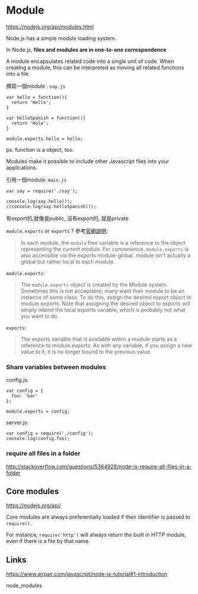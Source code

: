 # Module

https://nodejs.org/api/modules.html

Node.js has a simple module loading system.

In Node.js, **files and modules are in one-to-one correspondence**

A module encapsulates related code into a single unit of code. When creating a module, this can be interpreted as moving all related functions into a file.

撰寫一個module : `say.js`

```
var hello = function(){
  return 'Hello';
}

var helloSpanish = function(){
  return 'Hola';
}

module.exports.hello = hello;
```

ps. function is a object, too.

Modules make it possible to include other Javascript files into your applications.

引用一個module: `main.js`

```
var say = require('./say');

console.log(say.hello());
//console.log(say.helloSpanish());
```

有export的,就像是public, 沒有export的, 就是private

`module.exports` or `exports` ? 參考[官網說明](https://nodejs.org/api/modules.html#modules_the_module_object):

>In each module, the `module` free variable is a reference to the object representing the current module. For convenience, `module.exports` is also accessible via the exports module-global. module isn't actually a global but rather local to each module.

`module.exports`: 

> The `module.exports` object is created by the Module system. Sometimes this is not acceptable; many want their module to be an instance of some class. To do this, assign the desired export object to module.exports. Note that assigning the desired object to exports will simply rebind the local exports variable, which is probably not what you want to do.

`exports`: 

> The exports variable that is available within a module starts as a reference to module.exports. As with any variable, if you assign a new value to it, it is no longer bound to the previous value.

### Share variables between modules

config.js: 

```
var config = {
  foo: 'bar'
};

module.exports = config;
```

server.js:

```
var config = require('./config');
console.log(config.foo);
```

### require all files in a folder 

http://stackoverflow.com/questions/5364928/node-js-require-all-files-in-a-folder

## Core modules 

https://nodejs.org/api/

Core modules are always preferentially loaded if their identifier is passed to `require()`. 

For instance, `require('http')` will always return the built in HTTP module, even if there is a file by that name.

## Links

https://www.airpair.com/javascript/node-js-tutorial#1-introduction

node_modules